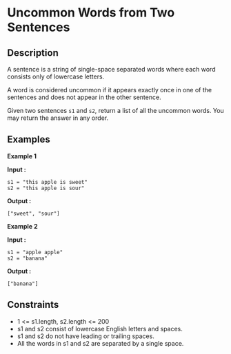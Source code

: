 # Uncommon Words from Two Sentences

## Description

A sentence is a string of single-space separated words where each word consists only of lowercase letters.

A word is considered uncommon if it appears exactly once in one of the sentences and does not appear in the other sentence.

Given two sentences `s1` and `s2`, return a list of all the uncommon words. You may return the answer in any order.

## Examples

**Example 1**

**Input :**

```text
s1 = "this apple is sweet"
s2 = "this apple is sour"
```
**Output :** 
```
["sweet", "sour"]
```

**Example 2**

**Input :**
```
s1 = "apple apple"
s2 = "banana"
```
**Output :** 
```
["banana"]
```

## Constraints
- 1 <= s1.length, s2.length <= 200
- s1 and s2 consist of lowercase English letters and spaces.
- s1 and s2 do not have leading or trailing spaces.
- All the words in s1 and s2 are separated by a single space.

